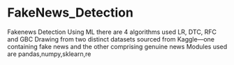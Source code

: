 # FakeNews_Detection
Fakenews Detection Using ML there are 4 algorithms used LR, DTC, RFC and GBC Drawing from two distinct datasets sourced from Kaggle—one containing fake news and the other comprising genuine news Modules used are pandas,numpy,sklearn,re
